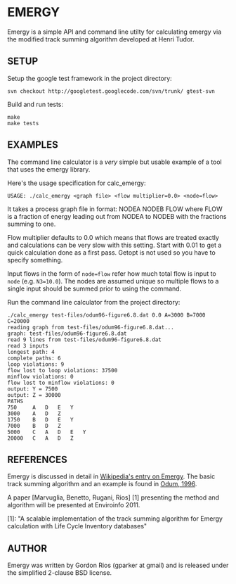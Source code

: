 # EMERGY

Emergy is a simple API and command line utilty for calculating emergy
via the modified track summing algorithm developed at Henri Tudor.

## SETUP

Setup the google test framework in the project directory:

	svn checkout http://googletest.googlecode.com/svn/trunk/ gtest-svn

Build and run tests:

	make
	make tests

## EXAMPLES

The command line calculator is a _very_ simple but usable example of a tool that uses the emergy library.

Here's the usage specification for calc_emergy:

	USAGE: ./calc_emergy <graph file> <flow multiplier=0.0> <node=flow>

It takes a process graph file in format: NODEA NODEB FLOW where FLOW is a fraction of energy leading out from NODEA to NODEB with the fractions summing to one.

Flow multiplier defaults to 0.0 which means that flows are treated exactly and calculations can be very slow with this setting. Start with 0.01 to get a quick calculation done as a first pass. Getopt is not used so you have to specify something.

Input flows in the form of `node=flow` refer how much total flow is input to `node` (e.g. `N3=10.0`). The nodes are assumed unique so multiple flows to a single input should be summed prior to using the command.

Run the command line calculator from the project directory:

	./calc_emergy test-files/odum96-figure6.8.dat 0.0 A=3000 B=7000 C=20000
	reading graph from test-files/odum96-figure6.8.dat...
	graph: test-files/odum96-figure6.8.dat
	read 9 lines from test-files/odum96-figure6.8.dat
	read 3 inputs
	longest path: 4
	complete paths: 6
	loop violations: 9
	flow lost to loop violations: 37500
	minflow violations: 0
	flow lost to minflow violations: 0
	output: Y = 7500
	output: Z = 30000
	PATHS
	750		A	D	E	Y	
	3000	A	D	Z	
	1750	B	D	E	Y	
	7000	B	D	Z	
	5000	C	A	D	E	Y	
	20000	C	A	D	Z	

## REFERENCES

Emergy is discussed in detail in [Wikipedia's entry on Emergy](http://en.wikipedia.org/wiki/Emergy). The basic track summing algorithm and an example is found in [Odum, 1996](http://books.google.com/books?id=j1PHFoVb7rYC&lpg=PA99&ots=0pPQZkP2BF&dq=track%20summing%20odum%201996&pg=PA99#v=onepage&q&f=false).

A paper [Marvuglia, Benetto, Rugani, Rios] [1] presenting the method and algorithm will be presented at Enviroinfo 2011.

  [1]: "A scalable implementation of the track summing algorithm for Emergy calculation with Life Cycle Inventory databases"

## AUTHOR

Emergy was written by Gordon Rios (gparker at gmail) and is released
under the simplified 2-clause BSD license.
